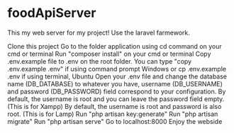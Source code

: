# foodApiServer
This my web server for my project! Use the laravel farmework.

Clone this project
Go to the folder application using cd command on your cmd or terminal
Run "composer install" on your cmd or terminal
Copy .env.example file to .env on the root folder. You can type "copy .env.example .env" if using command prompt Windows or cp .env.example .env if using terminal, Ubuntu
Open your .env file and change the database name (DB_DATABASE) to whatever you have, username (DB_USERNAME) and password (DB_PASSWORD) field correspond to your configuration. By default, the username is root and you can leave the password field empty. (This is for Xampp) By default, the username is root and password is also root. (This is for Lamp)
Run "php artisan key:generate"
Run "php artisan migrate"
Run "php artisan serve"
Go to localhost:8000
Enjoy the webside
